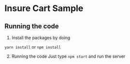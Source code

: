 
# Insure Cart Sample

## Running the code

1. Install the packages by doing

`yarn install` or `npm install`


2. Running the code
Just type `npm start` and run the server




